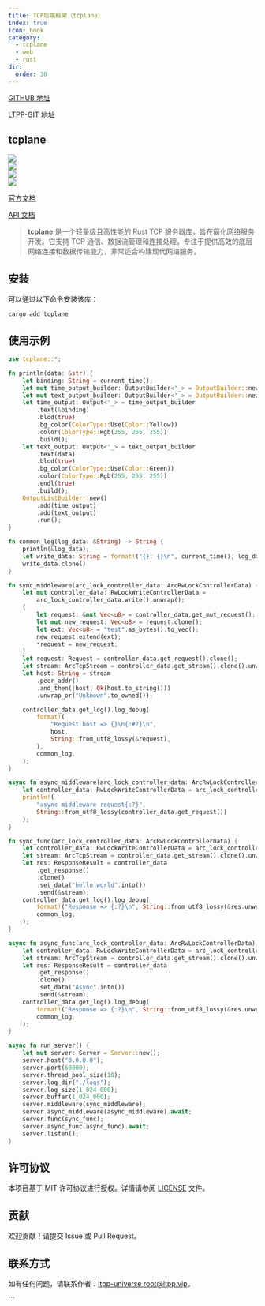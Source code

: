```yaml
---
title: TCP后端框架（tcplane）
index: true
icon: book
category:
  - tcplane
  - web
  - rust
dir:
  order: 30
---
```


[GITHUB 地址](https://github.com/ltpp-universe/tcplane)

[LTPP-GIT 地址](https://git.ltpp.vip/root/tcplane)

<Share colorful />
<Catalog />

## tcplane

[![](https://img.shields.io/crates/v/tcplane.svg)](https://crates.io/crates/tcplane)<br>
[![](https://docs.rs/tcplane/badge.svg)](https://docs.rs/tcplane)<br>
[![](https://img.shields.io/crates/l/tcplane.svg)](./LICENSE)<br>
[![](https://github.com/ltpp-universe/tcplane/workflows/Rust/badge.svg)](https://github.com/ltpp-universe/tcplane/actions?query=workflow:Rust)

[官方文档](https://docs.ltpp.vip/tcplane/)

[API 文档](https://docs.rs/tcplane/latest/tcplane/)

> **tcplane** 是一个轻量级且高性能的 Rust TCP 服务器库，旨在简化网络服务开发。它支持 TCP 通信、数据流管理和连接处理，专注于提供高效的底层网络连接和数据传输能力，非常适合构建现代网络服务。

## 安装

可以通过以下命令安装该库：

```shell
cargo add tcplane
```

## 使用示例

```rust
use tcplane::*;

fn println(data: &str) {
    let binding: String = current_time();
    let mut time_output_builder: OutputBuilder<'_> = OutputBuilder::new();
    let mut text_output_builder: OutputBuilder<'_> = OutputBuilder::new();
    let time_output: Output<'_> = time_output_builder
        .text(&binding)
        .blod(true)
        .bg_color(ColorType::Use(Color::Yellow))
        .color(ColorType::Rgb(255, 255, 255))
        .build();
    let text_output: Output<'_> = text_output_builder
        .text(data)
        .blod(true)
        .bg_color(ColorType::Use(Color::Green))
        .color(ColorType::Rgb(255, 255, 255))
        .endl(true)
        .build();
    OutputListBuilder::new()
        .add(time_output)
        .add(text_output)
        .run();
}

fn common_log(log_data: &String) -> String {
    println(&log_data);
    let write_data: String = format!("{}: {}\n", current_time(), log_data);
    write_data.clone()
}

fn sync_middleware(arc_lock_controller_data: ArcRwLockControllerData) {
    let mut controller_data: RwLockWriteControllerData =
        arc_lock_controller_data.write().unwrap();
    {
        let request: &mut Vec<u8> = controller_data.get_mut_request();
        let mut new_request: Vec<u8> = request.clone();
        let ext: Vec<u8> = "test".as_bytes().to_vec();
        new_request.extend(ext);
        *request = new_request;
    }
    let request: Request = controller_data.get_request().clone();
    let stream: ArcTcpStream = controller_data.get_stream().clone().unwrap();
    let host: String = stream
        .peer_addr()
        .and_then(|host| Ok(host.to_string()))
        .unwrap_or("Unknown".to_owned());

    controller_data.get_log().log_debug(
        format!(
            "Request host => {}\n{:#?}\n",
            host,
            String::from_utf8_lossy(&request),
        ),
        common_log,
    );
}

async fn async_middleware(arc_lock_controller_data: ArcRwLockControllerData) {
    let controller_data: RwLockWriteControllerData = arc_lock_controller_data.write().unwrap();
    println!(
        "async middleware request{:?}",
        String::from_utf8_lossy(controller_data.get_request())
    );
}

fn sync_func(arc_lock_controller_data: ArcRwLockControllerData) {
    let controller_data: RwLockWriteControllerData = arc_lock_controller_data.write().unwrap();
    let stream: ArcTcpStream = controller_data.get_stream().clone().unwrap();
    let res: ResponseResult = controller_data
        .get_response()
        .clone()
        .set_data("hello world".into())
        .send(&stream);
    controller_data.get_log().log_debug(
        format!("Response => {:?}\n", String::from_utf8_lossy(&res.unwrap())),
        common_log,
    );
}

async fn async_func(arc_lock_controller_data: ArcRwLockControllerData) {
    let controller_data: RwLockWriteControllerData = arc_lock_controller_data.write().unwrap();
    let stream: ArcTcpStream = controller_data.get_stream().clone().unwrap();
    let res: ResponseResult = controller_data
        .get_response()
        .clone()
        .set_data("Async".into())
        .send(&stream);
    controller_data.get_log().log_debug(
        format!("Response => {:?}\n", String::from_utf8_lossy(&res.unwrap())),
        common_log,
    );
}

async fn run_server() {
    let mut server: Server = Server::new();
    server.host("0.0.0.0");
    server.port(60000);
    server.thread_pool_size(10);
    server.log_dir("./logs");
    server.log_size(1_024_000);
    server.buffer(1_024_000);
    server.middleware(sync_middleware);
    server.async_middleware(async_middleware).await;
    server.func(sync_func);
    server.async_func(async_func).await;
    server.listen();
}
```

## 许可协议

本项目基于 MIT 许可协议进行授权。详情请参阅 [LICENSE](LICENSE) 文件。

## 贡献

欢迎贡献！请提交 Issue 或 Pull Request。

## 联系方式

如有任何问题，请联系作者：[ltpp-universe <root@ltpp.vip>](mailto:root@ltpp.vip)。

<Bottom />
```
